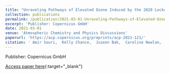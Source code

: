 ```yaml
---
title: "Unraveling Pathways of Elevated Ozone Induced by the 2020 Lockdown in Europe by an Observationally Constrained Regional Model: Non-Linear Joint Inversion of NO$_textrmx$ and VOC Emissions using TROPOMI"
collection: publications
permalink: /publication/2021-03-01-Unraveling-Pathways-of-Elevated-Ozone-Induced-by-the-2020-Lockdown-in-Europe-by-an-Observationally-Constrained-Regional-Model-Non-Linear-Joint-Inversion-of-NO_textrmx-and-VOC-Emissions-using-TROPOMI
excerpt: 'Publisher: Copernicus GmbH'
date: 2021-03-01
venue: 'Atmospheric Chemistry and Physics Discussions'
paperurl: 'https://acp.copernicus.org/preprints/acp-2021-121/'
citation: ' Amir Souri,  Kelly Chance,  Juseon Bak,  Caroline Nowlan,  Gonzalo González,  Yeonjin Jung,  David Wong,  Jingqiu Mao,  Xiong Liu, &quot;Unraveling Pathways of Elevated Ozone Induced by the 2020 Lockdown in Europe by an Observationally Constrained Regional Model: Non-Linear Joint Inversion of NO$_textrmx$ and VOC Emissions using TROPOMI.&quot; Atmospheric Chemistry and Physics Discussions, 2021.'
---
```

Publisher: Copernicus GmbH

[Access paper here](https://acp.copernicus.org/preprints/acp-2021-121/){:target="_blank"}
